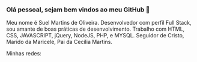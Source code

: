 ### Olá pessoal, sejam bem vindos ao meu GitHub 👋

Meu nome é Suel Martins de Oliveira. Desenvolvedor com perfil Full Stack, sou amante de boas práticas de desenvolvimento. Trabalho com HTML, CSS, JAVASCRIPT, jQuery, NodeJS, PHP, e MYSQL. Seguidor de Cristo, Marido da Maricele, Pai da Cecília Martins.

Minhas redes:

<!--
**suelmartins15/suelmartins15** is a ✨ _special_ ✨ repository because its `README.md` (this file) appears on your GitHub profile.

Here are some ideas to get you started:

- 🔭 I’m currently working on ...
- 🌱 I’m currently learning ...
- 👯 I’m looking to collaborate on ...
- 🤔 I’m looking for help with ...
- 💬 Ask me about ...
- 📫 How to reach me: ...
- 😄 Pronouns: ...
- ⚡ Fun fact: ...
-->
